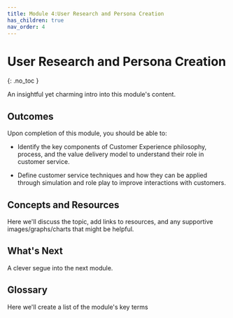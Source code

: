 ```yaml
---
title: Module 4:User Research and Persona Creation
has_children: true
nav_order: 4
---
```


<!--prettier-ignore-start-->

# User Research and Persona Creation

{: .no_toc }

An insightful yet charming intro into this module's content.

## Outcomes

Upon completion of this module, you should be able to:

- Identify the key components of Customer Experience philosophy, process, and the value delivery model to understand their role in customer service.

- Define customer service techniques and how they can be applied through simulation and role play to improve interactions with customers.

## Concepts and Resources

Here we'll discuss the topic, add links to resources, and any supportive images/graphs/charts that might be helpful.

## What's Next

A clever segue into the next module.

## Glossary

Here we'll create a list of the module's key terms
